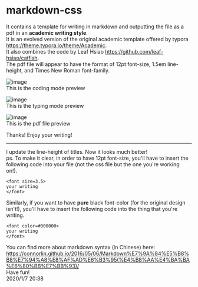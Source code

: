 # markdown-css 
It contains a template for writing in markdown and outputting the file as a pdf in an <strong>academic writing style</strong>.  
It is an evolved version of the original academic template offered by typora https://theme.typora.io/theme/Academic.  
It also combines the code by Leaf Hsiao https://github.com/leaf-hsiao/catfish.  
The pdf file will appear to have the format of 12pt font-size, 1.5em line-height, and Times New Roman font-family.  
   
 ![image](https://github.com/player1-Z/markdown-css/blob/master/coding%20mode%20view.jpg)  
This is the coding mode preview  
   
  ![image](https://github.com/player1-Z/markdown-css/blob/master/typing%20mode%20view.jpg)  
This is the typing mode preview  
   
  ![image](https://github.com/player1-Z/markdown-css/blob/master/pdf%20view.jpg)  
This is the pdf file preview  
   
  Thanks! Enjoy your writing!  
****  

I update the line-height of titles. Now it looks much better!  
ps. To make it clear, in order to have 12pt font-size, you'll have to insert the following code into your file (not the css file but the one you're working on!).  
```ios
<font size=3.5> 
your writing 
</font>
```
Similarly, if you want to have <strong>pure</strong> black font-color (for the original design isn't!), you'll have to insert the following code into the thing that you're writing.
```ios
<font color=#000000> 
your writing 
</font>
```
You can find more about markdown syntax (in Chinese) here: https://connorlin.github.io/2016/05/06/Markdown%E7%9A%84%E5%B8%B8%E7%94%A8%E8%AF%AD%E6%B3%95(%E4%B8%AA%E4%BA%BA%E6%80%BB%E7%BB%93)/  
Have fun!  
2020/1/7 20:38   

